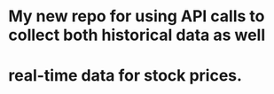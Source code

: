 # My new repo for using API calls to collect both historical data as well 
# real-time data for stock prices.
